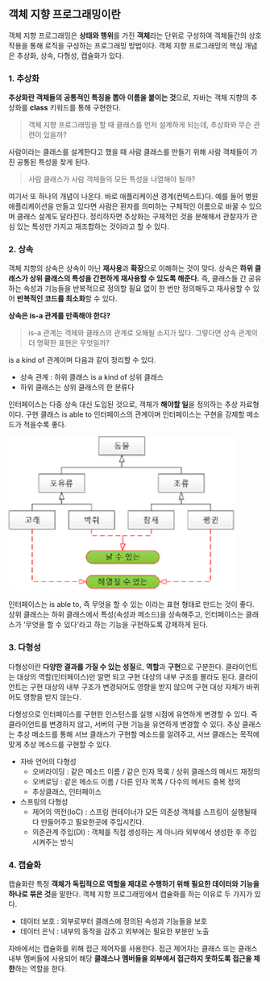 ## 객체 지향 프로그래밍이란

객체 지향 프로그래밍은 **상태와 행위**를 가진 **객체**라는 단위로 구성하여 객체들간의 상호작용을 통해 로직을 구성하는 프로그래밍 방법이다. 객체 지향 프로그래밍의 핵심 개념은 추상화, 상속, 다형성, 캡슐화가 있다.

### 1. 추상화 

**추상화란 객체들의 공통적인 특징을 뽑아 이름을 붙이는 것**으로, 자바는 객체 지향의 추상화를 **class** 키워드를 통해 구현한다. 

> 객체 지향 프로그래밍을 할 때 클래스를 먼저 설계하게 되는데, 추상화와 무슨 관련이 있을까?

사람이라는 클래스를 설계한다고 했을 때 사람 클래스를 만들기 위해 사람 객체들이 가진 공통된 특성을 찾게 된다. 

> 사람 클래스가 사람 객체들의 모든 특성을 나열해야 될까? 

여기서 또 하나의 개념이 나온다. 바로 애플리케이션 경계(컨텍스트)다. 예를 들어 병원 애플리케이션을 만들고 있다면 사람은 환자를 의미하는 구체적인 이름으로 바꿀 수 있으며 클래스 설계도 달라진다. 정리하자면 추상화는 구체적인 것을 분해해서 관찰자가 관심 있는 특성만 가지고 재조합하는 것이라고 할 수 있다.

### 2. 상속

객체 지향의 상속은 상속이 아닌 **재사용**과 **확장**으로 이해하는 것이 맞다. 상속은 **하위 클래스가 상위 클래스의 특성을 간편하게 재사용할 수 있도록 해준다.** 즉, 클래스들 간 공유하는 속성과 기능들을 반복적으로 정의할 필요 없이 한 번만 정의해두고 재사용할 수 있어 **반복적인 코드를 최소화**할 수 있다.

**상속은 is-a 관계를 만족해야 한다?**

> is-a 관계는 객체와 클래스의 관계로 오해될 소지가 많다. 그렇다면 상속 관계의 더 명확한 표현은 무엇일까?

is a kind of 관계이며 다음과 같이 정리할 수 있다.

- 상속 관계 : 하위 클래스 is a kind of 상위 클래스
- 하위 클래스는 상위 클래스의 한 분류다

인터페이스는 다중 상속 대신 도입된 것으로, 객체가 **해야할 일**을 정의하는 추상 자료형이다. 구현 클래스 is able to 인터페이스의 관계이며 인터페이스는 구현을 강제할 메소드가 적을수록 좋다.

![img2](https://github.com/dilmah0203/TIL/blob/main/Image/Extends2.png)

인터페이스는 is able to, 즉 무엇을 할 수 있는 이라는 표현 형태로 만드는 것이 좋다. 상위 클래스는 하위 클래스에서 특성(속성과 메소드)을 상속해주고, 인터페이스는 클래스가 '무엇을 할 수 있다'라고 하는 기능을 구현하도록 강제하게 된다.

### 3. 다형성

다형성이란 **다양한 결과를 가질 수 있는 성질**로, **역할**과 **구현**으로 구분한다. 클라이언트는 대상의 역할(인터페이스)만 알면 되고 구현 대상의 내부 구조를 몰라도 된다. 클라이언트는 구현 대상의 내부 구조가 변경되어도 영향을 받지 않으며 구현 대상 자체가 바뀌어도 영향을 받지 않는다.

다형성으로 인터페이스를 구현한 인스턴스를 실행 시점에 유연하게 변경할 수 있다. 즉 클라이언트를 변경하지 않고, 서버의 구현 기능을 유연하게 변경할 수 있다. 추상 클래스는 추상 메소드를 통해 서브 클래스가 구현할 메소드를 알려주고, 서브 클래스는 목적에 맞게 추상 메소드를 구현할 수 있다.

- 자바 언어의 다형성
  - 오버라이딩 : 같은 메소드 이름 / 같은 인자 목록 / 상위 클래스의 메서드 재정의
  - 오버로딩 : 같은 메소드 이름 / 다른 인자 목록 / 다수의 메서드 중복 정의
  - 추상클래스, 인터페이스
- 스프링의 다형성
  - 제어의 역전(IoC) : 스프링 컨테이너가 모든 의존성 객체를 스프링이 실행될때 다 만들어주고 필요한곳에 주입시킨다.
  - 의존관계 주입(DI) : 객체를 직접 생성하는 게 아니라 외부에서 생성한 후 주입 시켜주는 방식
  
### 4. 캡슐화

캡슐화란 특정 **객체가 독립적으로 역할을 제대로 수행하기 위해 필요한 데이터와 기능을 하나로 묶은 것**을 말한다. 객체 지향 프로그래밍에서 캡슐화를 하는 이유로 두 가지가 있다.

- 데이터 보호 : 외부로부터 클래스에 정의된 속성과 기능들을 보호
- 데이터 은닉 : 내부의 동작을 감추고 외부에는 필요한 부분만 노출

자바에서는 캡슐화를 위해 접근 제어자를 사용한다. 접근 제어자는 클래스 또는 클래스 내부 멤버들에 사용되어 해당 **클래스나 멤버들을 외부에서 접근하지 못하도록 접근을 제한**하는 역할을 한다.

